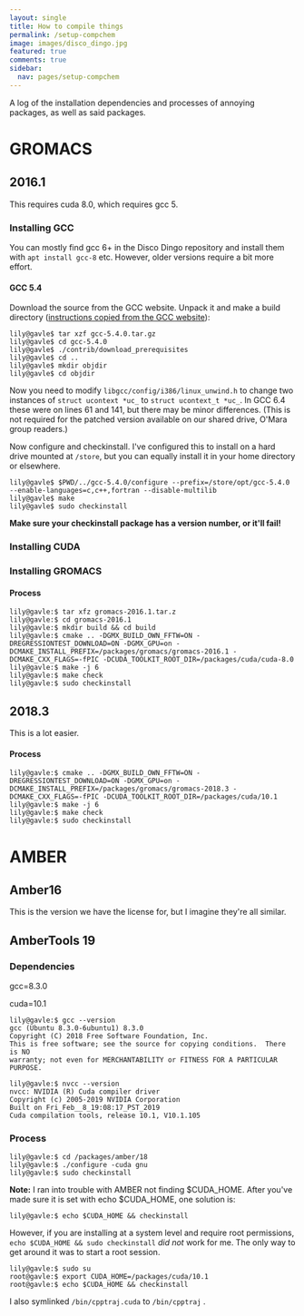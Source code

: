 ```yaml
---
layout: single
title: How to compile things
permalink: /setup-compchem
image: images/disco_dingo.jpg
featured: true
comments: true
sidebar:
  nav: pages/setup-compchem
---
```



A log of the installation dependencies and processes of annoying packages, as well as said packages.

# GROMACS

## 2016.1
This requires cuda 8.0, which requires gcc 5.

### Installing GCC
You can mostly find gcc 6+ in the Disco Dingo repository and install them with `apt install gcc-8` etc. However, older versions require a bit more effort.

#### GCC 5.4
Download the source from the GCC website. Unpack it and make a build directory ([instructions copied from the GCC website](https://gcc.gnu.org/wiki/InstallingGCC)):

```console
lily@gavle$ tar xzf gcc-5.4.0.tar.gz
lily@gavle$ cd gcc-5.4.0
lily@gavle$ ./contrib/download_prerequisites
lily@gavle$ cd ..
lily@gavle$ mkdir objdir
lily@gavle$ cd objdir
```
Now you need to modify `libgcc/config/i386/linux_unwind.h` to change two instances of `struct ucontext *uc_` to `struct ucontext_t *uc_`. In GCC 6.4 these were on lines 61 and 141, but there may be minor differences. (This is not required for the patched version available on our shared drive, O'Mara group readers.)

Now configure and checkinstall. I've configured this to install on a hard drive mounted at `/store`, but you can equally install it in your home directory or elsewhere.
```console
lily@gavle$ $PWD/../gcc-5.4.0/configure --prefix=/store/opt/gcc-5.4.0 --enable-languages=c,c++,fortran --disable-multilib
lily@gavle$ make
lily@gavle$ sudo checkinstall
```
**Make sure your checkinstall package has a version number, or it'll fail!**

### Installing CUDA



### Installing GROMACS

#### Process
```console
lily@gavle:$ tar xfz gromacs-2016.1.tar.z
lily@gavle:$ cd gromacs-2016.1
lily@gavle:$ mkdir build && cd build
lily@gavle:$ cmake .. -DGMX_BUILD_OWN_FFTW=ON -DREGRESSIONTEST_DOWNLOAD=ON -DGMX_GPU=on -DCMAKE_INSTALL_PREFIX=/packages/gromacs/gromacs-2016.1 -DCMAKE_CXX_FLAGS=-fPIC -DCUDA_TOOLKIT_ROOT_DIR=/packages/cuda/cuda-8.0
lily@gavle:$ make -j 6
lily@gavle:$ make check
lily@gavle:$ sudo checkinstall
```

## 2018.3
This is a lot easier.

#### Process
```console
lily@gavle:$ cmake .. -DGMX_BUILD_OWN_FFTW=ON -DREGRESSIONTEST_DOWNLOAD=ON -DGMX_GPU=on -DCMAKE_INSTALL_PREFIX=/packages/gromacs/gromacs-2018.3 -DCMAKE_CXX_FLAGS=-fPIC -DCUDA_TOOLKIT_ROOT_DIR=/packages/cuda/10.1
lily@gavle:$ make -j 6
lily@gavle:$ make check
lily@gavle:$ sudo checkinstall
```

<a name="amber"/>

# AMBER

## Amber16
This is the version we have the license for, but I imagine they're all similar.

## AmberTools 19
### Dependencies

gcc=8.3.0

cuda=10.1

```console
lily@gavle:$ gcc --version
gcc (Ubuntu 8.3.0-6ubuntu1) 8.3.0
Copyright (C) 2018 Free Software Foundation, Inc.
This is free software; see the source for copying conditions.  There is NO
warranty; not even for MERCHANTABILITY or FITNESS FOR A PARTICULAR PURPOSE.

lily@gavle:$ nvcc --version
nvcc: NVIDIA (R) Cuda compiler driver
Copyright (c) 2005-2019 NVIDIA Corporation
Built on Fri_Feb__8_19:08:17_PST_2019
Cuda compilation tools, release 10.1, V10.1.105
```

### Process
```console
lily@gavle:$ cd /packages/amber/18
lily@gavle:$ ./configure -cuda gnu
lily@gavle:$ sudo checkinstall
```

**Note:** I ran into trouble with AMBER not finding $CUDA_HOME. After you've made sure it is set with echo $CUDA_HOME, one solution is:

```console
lily@gavle:$ echo $CUDA_HOME && checkinstall
```

However, if you are installing at a system level and require root permissions, `echo $CUDA_HOME && sudo checkinstall` *did not* work for me. The only way to get around it was to start a root session.

```console
lily@gavle:$ sudo su
root@gavle:$ export CUDA_HOME=/packages/cuda/10.1
root@gavle:$ echo $CUDA_HOME && checkinstall
```

I also symlinked `/bin/cpptraj.cuda` to `/bin/cpptraj` .
